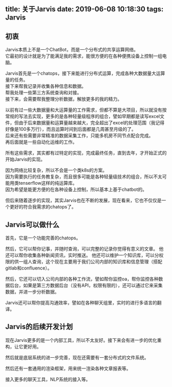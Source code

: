 title: 关于Jarvis
date: 2019-06-08 10:18:30
tags: Jarvis
---

## 初衷

Jarvis本质上不是一个ChatBot，而是一个分布式的共享运算网络。  
它最初的设计就是为了能满足我的需求，能很方便的在各种便携设备上控制一组电脑。  

Jarvis首先是一个chatops，接下来能进行分布式运算，完成各种大数据量大运算量的任务。  
接下来帮我记录并收集各种信息和数据。  
帮我处理一些第三方系统查询和对接。  
接下来，会需要帮我整理分析数据，解放更多的我的精力。

以前有过一些大数据量和大运算量的工作需求，但都不算是大项目，所以就没有按常规的写法去实现，更多的是各种轻量级程序的组合，譬如早期都是读写excel文件，但由于后来数据量和运算量越来越大，完全超出了excel的处理范围（我记得好像是100多万行），而且运算时间到后面都是几周甚至月级的了。  
后来还有些需要非常精准的数据采集工作，只能多机房不同节点配合完成。  
再后面就是一些自动化运维的工作。  

所有这些需求，其实都有过特定的实现，完成最终任务，直到去年，才开始正式的开始Jarvis的实现。  

因为网络比较复杂，所以不会是一个类k8s的方案。  
因为需要执行的任务教复杂，而且很多可能是各种轻量级技术的组合，所以不太可能用类tenserflow这样的纯运算库。  
因为希望是能更方便的在各种设备上控制，所以基本上基于chatbot的。

但后来随着逐步的实现，其实Jarvis也在不断的发展，现在看来，它也不仅仅是一个更好的符合我需求的chatops了。  

## Jarvis可以做什么

首先，它是一个功能完善的chatops。  

然后，它可以帮你记事，并随时查询，可以完整的记录你觉得有意义的文章。
他还可以帮你收集各种新闻资讯，实时推送。
他还可以维护一个知识库，可以分权限的供一组人查询，这个现在主要用于我们公司内部的知识库和信息管理（搭配gitlab和confluence）。

然后，它还可以切入公司内部的各种工作流，譬如帮你监控oa，帮你监控各种数据后台，如果是第三方数据后台（没有API，权限有限的），还可以通过它来采集数据，并进一步分析数据。

Jarvis还可以帮你提高沟通效率，譬如在各种聊天组里，实时的进行多语言的翻译。

## Jarvis的后续开发计划

现在Jarvis更多的是一个内部工具，所以不太友好。接下来会有进一步的优化重构，让它更好用。

然后就是底层系统的进一步完善，现在还需要有一套分布式的文件系统。

然后还有一套通用的渲染框架，用来统一渲染各种文章报表等。

接入更多的聊天工具，NLP系统的接入等。